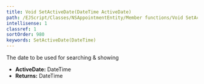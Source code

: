 ```yaml
---
title: Void SetActiveDate(DateTime ActiveDate)
path: /EJScript/Classes/NSAppointmentEntity/Member functions/Void SetActiveDate(DateTime p_0)
intellisense: 1
classref: 1
sortOrder: 980
keywords: SetActiveDate(DateTime)
---
```



The date to be used for searching & showing



* **ActiveDate:** DateTime
* **Returns:** DateTime


